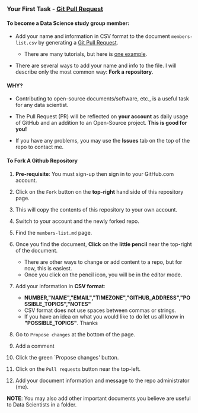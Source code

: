 ### Your First Task - [Git Pull Request](https://github.com/mccurcio/ds-study-group/blob/main/members-list.md)

#### To become a Data Science study group member:

- Add your name and information in CSV format to the document `members-list.csv` by generating a [Git Pull Request](https://git-scm.com/docs/git-request-pull). 

    - There are many tutorials, but here is [one example](https://www.digitalocean.com/community/tutorials/how-to-create-a-pull-request-on-github).

- There are several ways to add your name and info to the file. I will describe only the most common way: **Fork a repository**.

#### WHY?

- Contributing to open-source documents/software, etc., is a useful task for any data scientist. 

- The Pull Request (PR) will be reflected on **your account** as daily usage of GitHub and an addition to an Open-Source project. **This is good for you!**

- If you have any problems, you may use the **Issues** tab on the top of the repo to contact me.


#### To Fork A Github Repository

1. **Pre-requisite**: You must sign-up then sign in to your GitHub.com account.

2. Click on the `Fork` button on the **top-right** hand side of this repository page.

3. This will copy the contents of this repository to your own account.

4. Switch to your account and the newly forked repo.

5. Find the `members-list.md` page.

6. Once you find the document, **Click** on the **little pencil** near the top-right of the document.

    - There are other ways to change or add content to a repo, but for now, this is easiest.
    - Once you click on the pencil icon, you will be in the editor mode.

7. Add your information in **CSV format**:

    - **NUMBER,"NAME","EMAIL","TIMEZONE","GITHUB_ADDRESS","POSSIBLE_TOPICS","NOTES"**
    - CSV format does not use spaces between commas or strings.
    - If you have an idea on what you would like to do let us all know in **"POSSIBLE_TOPICS"**. Thanks

8. Go to `Propose changes` at the bottom of the page.

9. Add a comment 

10. Click the green `Propose changes' button.

11. Click on the `Pull requests` button near the top-left.

12. Add your document information and message to the repo administrator (me).


**NOTE**: You may also add other important documents you believe are useful to Data Scientists in a folder.

